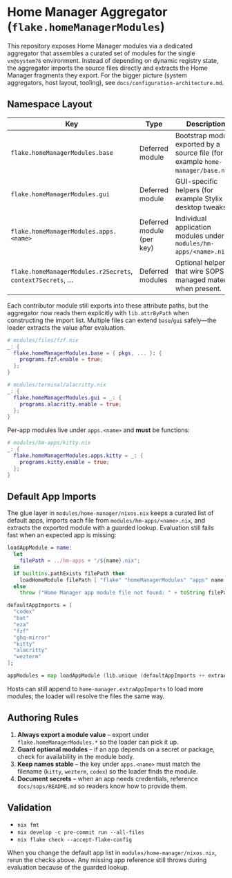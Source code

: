 # Home Manager Aggregator (`flake.homeManagerModules`)

This repository exposes Home Manager modules via a dedicated aggregator that assembles a curated set of modules for the single `vx@system76` environment. Instead of depending on dynamic registry state, the aggregator imports the source files directly and extracts the Home Manager fragments they export. For the bigger picture (system aggregators, host layout, tooling), see `docs/configuration-architecture.md`.

## Namespace Layout

| Key                                                        | Type                      | Description                                                                       |
| ---------------------------------------------------------- | ------------------------- | --------------------------------------------------------------------------------- |
| `flake.homeManagerModules.base`                            | Deferred module           | Bootstrap module exported by a source file (for example `home-manager/base.nix`). |
| `flake.homeManagerModules.gui`                             | Deferred module           | GUI-specific helpers (for example Stylix desktop tweaks).                         |
| `flake.homeManagerModules.apps.<name>`                     | Deferred module (per key) | Individual application modules under `modules/hm-apps/<name>.nix`.                |
| `flake.homeManagerModules.r2Secrets`, `context7Secrets`, … | Deferred modules          | Optional helpers that wire SOPS-managed material when present.                    |

Each contributor module still exports into these attribute paths, but the aggregator now reads them explicitly with `lib.attrByPath` when constructing the import list. Multiple files can extend `base`/`gui` safely—the loader extracts the value after evaluation.

```nix
# modules/files/fzf.nix
_: {
  flake.homeManagerModules.base = { pkgs, ... }: {
    programs.fzf.enable = true;
  };
}

# modules/terminal/alacritty.nix
_: {
  flake.homeManagerModules.gui = _: {
    programs.alacritty.enable = true;
  };
}
```

Per-app modules live under `apps.<name>` and **must** be functions:

```nix
# modules/hm-apps/kitty.nix
_: {
  flake.homeManagerModules.apps.kitty = _: {
    programs.kitty.enable = true;
  };
}
```

## Default App Imports

The glue layer in `modules/home-manager/nixos.nix` keeps a curated list of default apps, imports each file from `modules/hm-apps/<name>.nix`, and extracts the exported module with a guarded lookup. Evaluation still fails fast when an expected app is missing:

```nix
loadAppModule = name:
  let
    filePath = ../hm-apps + "/${name}.nix";
  in
  if builtins.pathExists filePath then
    loadHomeModule filePath [ "flake" "homeManagerModules" "apps" name ]
  else
    throw ("Home Manager app module file not found: " + toString filePath);

defaultAppImports = [
  "codex"
  "bat"
  "eza"
  "fzf"
  "ghq-mirror"
  "kitty"
  "alacritty"
  "wezterm"
];

appModules = map loadAppModule (lib.unique (defaultAppImports ++ extraAppImports));
```

Hosts can still append to `home-manager.extraAppImports` to load more modules; the loader will resolve the files the same way.

## Authoring Rules

1. **Always export a module value** – export under `flake.homeManagerModules.*` so the loader can pick it up.
2. **Guard optional modules** – if an app depends on a secret or package, check for availability in the module body.
3. **Keep names stable** – the key under `apps.<name>` must match the filename (`kitty`, `wezterm`, `codex`) so the loader finds the module.
4. **Document secrets** – when an app needs credentials, reference `docs/sops/README.md` so readers know how to provide them.

## Validation

- `nix fmt`
- `nix develop -c pre-commit run --all-files`
- `nix flake check --accept-flake-config`

When you change the default app list in `modules/home-manager/nixos.nix`, rerun the checks above. Any missing app reference still throws during evaluation because of the guarded lookup.
